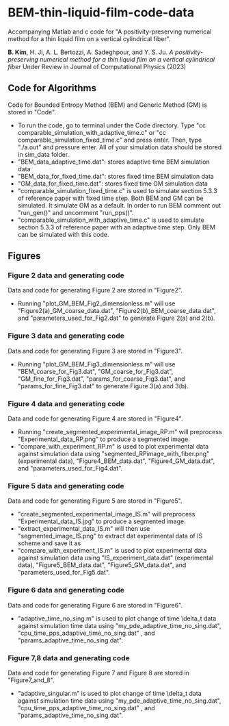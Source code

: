 # BEM-thin-liquid-film-code-data
Accompanying Matlab and c code for "A positivity-preserving numerical method for a thin liquid film on a vertical cylindrical fiber".

**B. Kim**, H. Ji, A. L. Bertozzi, A. Sadeghpour, and Y. S. Ju. *A positivity-
preserving numerical method for a thin liquid film on a vertical cylindrical fiber*
Under Review in Journal of Computational Physics (2023)

## Code for Algorithms 
Code for Bounded Entropy Method (BEM) and Generic Method (GM) is stored in "Code". 
- To run the code, go to terminal under the Code directory. Type "cc comparable_simulation_with_adaptive_time.c" or "cc comparable_simulation_fixed_time.c" and press enter. Then, type "./a.out" and pressure enter. All of your simulation data should be stored in sim_data folder. 
- "BEM_data_adaptive_time.dat": stores adaptive time BEM simulation data
- "BEM_data_for_fixed_time.dat": stores fixed time BEM simulation data
- "GM_data_for_fixed_time.dat": stores fixed time GM simulation data
- "comparable_simulation_fixed_time.c" is used to simulate section 5.3.3 of reference paper with fixed time step. Both BEM and GM can be simulated. It simulate GM as a default. In order to run BEM comment out "run_gen()" and uncomment "run_pps()".  
- "comparable_simulation_with_adaptive_time.c" is used to simulate section 5.3.3 of reference paper with an adaptive time step. Only BEM can be simulated with this code.

## Figures
### Figure 2 data and generating code
Data and code for generating Figure 2 are stored in "Figure2". 
- Running "plot_GM_BEM_Fig2_dimensionless.m" will use "Figure2(a)_GM_coarse_data.dat", "Figure2(b)_BEM_coarse_data.dat", and "parameters_used_for_Fig2.dat" to generate Figure 2(a) and 2(b).

### Figure 3 data and generating code
Data and code for generating Figure 3 are stored in "Figure3". 
- Running "plot_GM_BEM_Fig3_dimensionless.m" will use "BEM_coarse_for_Fig3.dat", "GM_coarse_for_Fig3.dat", "GM_fine_for_Fig3.dat", "params_for_coarse_Fig3.dat", and "params_for_fine_Fig3.dat" to generate Figure 3(a) and 3(b).

### Figure 4 data and generating code
Data and code for generating Figure 4 are stored in "Figure4". 
- Running "create_segmented_experimental_image_RP.m" will preprocess "Experimental_data_RP.png" to produce a segmented image.
- "compare_with_experiment_RP.m" is used to plot experimental data against simulation data using "segmented_RPimage_with_fiber.png" (experimental data), "Figure4_BEM_data.dat", "Figure4_GM_data.dat", and "parameters_used_for_Fig4.dat".

### Figure 5 data and generating code
Data and code for generating Figure 5 are stored in "Figure5". 
- "create_segmented_experimental_image_IS.m" will preprocess "Experimental_data_IS.jpg" to produce a segmented image.
- "extract_experimental_data_IS.m" will then use "segmented_image_IS.png" to extract dat experimental data of IS scheme and save it as
- "compare_with_experiment_IS.m" is used to plot experimental data against simulation data using "IS_experiment_data.dat" (experimental data), "Figure5_BEM_data.dat", "Figure5_GM_data.dat", and "parameters_used_for_Fig5.dat".

### Figure 6 data and generating code
Data and code for generating Figure 6 are stored in "Figure6". 
- "adaptive_time_no_sing.m" is used to plot change of time \delta_t data against simulation time data using "my_pde_adaptive_time_no_sing.dat", "cpu_time_pps_adaptive_time_no_sing.dat" , and "params_adaptive_time_no_sing.dat".

### Figure 7,8 data and generating code
Data and code for generating Figure 7 and Figure 8 are stored in "Figure7_and_8". 
- "adaptive_singular.m" is used to plot change of time \delta_t data against simulation time data using "my_pde_adaptive_time_no_sing.dat", "cpu_time_pps_adaptive_time_no_sing.dat" , and "params_adaptive_time_no_sing.dat".




